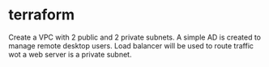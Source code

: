 # terraform
 Create a VPC with 2 public and 2 private subnets.
 A simple AD is created to manage remote desktop users.
 Load balancer will be used to route traffic wot a web server is a private subnet.
